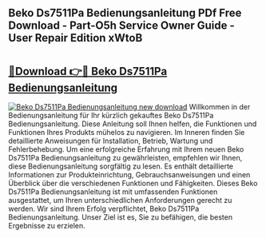 ## Beko Ds7511Pa Bedienungsanleitung PDf Free Download - Part-O5h Service Owner Guide - User Repair Edition xWtoB

# <h2><a href="http://df2k6j.blite.top/?on=Beko+Ds7511Pa+Bedienungsanleitung">🔗Download 👉🔴 Beko Ds7511Pa Bedienungsanleitung</a></h2>

[![Beko Ds7511Pa Bedienungsanleitung new download](https://i.imgur.com/lujVjoI.png)](http://df2k6j.blite.top/?on=Beko+Ds7511Pa+Bedienungsanleitung)
Willkommen in der Bedienungsanleitung für Ihr kürzlich gekauftes Beko Ds7511Pa Bedienungsanleitung. Diese Anleitung soll Ihnen helfen, die Funktionen und Funktionen Ihres Produkts mühelos zu navigieren. Im Inneren finden Sie detaillierte Anweisungen für Installation, Betrieb, Wartung und Fehlerbehebung. Um eine erfolgreiche Erfahrung mit Ihrem neuen Beko Ds7511Pa Bedienungsanleitung zu gewährleisten, empfehlen wir Ihnen, diese Bedienungsanleitung sorgfältig zu lesen. Es enthält detaillierte Informationen zur Produkteinrichtung, Gebrauchsanweisungen und einen Überblick über die verschiedenen Funktionen und Fähigkeiten. Dieses Beko Ds7511Pa Bedienungsanleitung ist mit umfassenden Funktionen ausgestattet, um Ihren unterschiedlichen Anforderungen gerecht zu werden. Wir sind Ihrem Erfolg verpflichtet, Beko Ds7511Pa Bedienungsanleitung. Unser Ziel ist es, Sie zu befähigen, die besten Ergebnisse zu erzielen.
